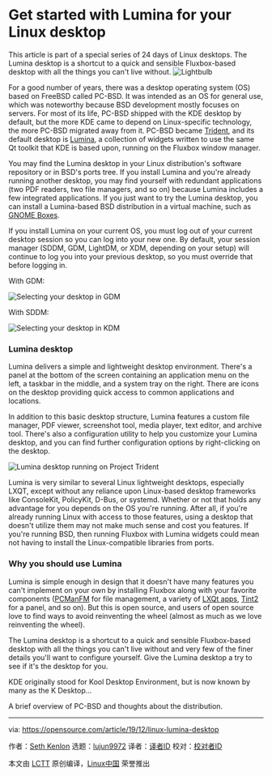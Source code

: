 [#]: collector: (lujun9972)
[#]: translator: (geekpi)
[#]: reviewer: ( )
[#]: publisher: ( )
[#]: url: ( )
[#]: subject: (Get started with Lumina for your Linux desktop)
[#]: via: (https://opensource.com/article/19/12/linux-lumina-desktop)
[#]: author: (Seth Kenlon https://opensource.com/users/seth)

Get started with Lumina for your Linux desktop
======
This article is part of a special series of 24 days of Linux desktops.
The Lumina desktop is a shortcut to a quick and sensible Fluxbox-based
desktop with all the things you can't live without.
![Lightbulb][1]

For a good number of years, there was a desktop operating system (OS) based on FreeBSD called PC-BSD. It was intended as an OS for general use, which was noteworthy because BSD development mostly focuses on servers. For most of its life, PC-BSD shipped with the KDE desktop by default, but the more KDE came to depend on Linux-specific technology, the more PC-BSD migrated away from it. PC-BSD became [Trident][2], and its default desktop is [Lumina][3], a collection of widgets written to use the same Qt toolkit that KDE is based upon, running on the Fluxbox window manager.

You may find the Lumina desktop in your Linux distribution's software repository or in BSD's ports tree. If you install Lumina and you're already running another desktop, you may find yourself with redundant applications (two PDF readers, two file managers, and so on) because Lumina includes a few integrated applications. If you just want to try the Lumina desktop, you can install a Lumina-based BSD distribution in a virtual machine, such as [GNOME Boxes][4].

If you install Lumina on your current OS, you must log out of your current desktop session so you can log into your new one. By default, your session manager (SDDM, GDM, LightDM, or XDM, depending on your setup) will continue to log you into your previous desktop, so you must override that before logging in.

With GDM:

![Selecting your desktop in GDM][5]

With SDDM:

![Selecting your desktop in KDM][6]

### Lumina desktop

Lumina delivers a simple and lightweight desktop environment. There's a panel at the bottom of the screen containing an application menu on the left, a taskbar in the middle, and a system tray on the right. There are icons on the desktop providing quick access to common applications and locations.

In addition to this basic desktop structure, Lumina features a custom file manager, PDF viewer, screenshot tool, media player, text editor, and archive tool. There's also a configuration utility to help you customize your Lumina desktop, and you can find further configuration options by right-clicking on the desktop.

![Lumina desktop running on Project Trident][7]

Lumina is very similar to several Linux lightweight desktops, especially LXQT, except without any reliance upon Linux-based desktop frameworks like ConsoleKit, PolicyKit, D-Bus, or systemd. Whether or not that holds any advantage for you depends on the OS you're running. After all, if you're already running Linux with access to those features, using a desktop that doesn't utilize them may not make much sense and cost you features. If you're running BSD, then running Fluxbox with Lumina widgets could mean not having to install the Linux-compatible libraries from ports.

### Why you should use Lumina

Lumina is simple enough in design that it doesn't have many features you can't implement on your own by installing Fluxbox along with your favorite components ([PCManFM][8] for file management, a variety of [LXQt apps][9], [Tint2][10] for a panel, and so on). But this is open source, and users of open source love to find ways to avoid reinventing the wheel (almost as much as we love reinventing the wheel).

The Lumina desktop is a shortcut to a quick and sensible Fluxbox-based desktop with all the things you can't live without and very few of the finer details you'll want to configure yourself. Give the Lumina desktop a try to see if it's the desktop for you.

KDE originally stood for Kool Desktop Environment, but is now known by many as the K Desktop...

A brief overview of PC-BSD and thoughts about the distribution.

--------------------------------------------------------------------------------

via: https://opensource.com/article/19/12/linux-lumina-desktop

作者：[Seth Kenlon][a]
选题：[lujun9972][b]
译者：[译者ID](https://github.com/译者ID)
校对：[校对者ID](https://github.com/校对者ID)

本文由 [LCTT](https://github.com/LCTT/TranslateProject) 原创编译，[Linux中国](https://linux.cn/) 荣誉推出

[a]: https://opensource.com/users/seth
[b]: https://github.com/lujun9972
[1]: https://opensource.com/sites/default/files/styles/image-full-size/public/lead-images/lightbulb-idea-think-yearbook-lead.png?itok=5ZpCm0Jh (Lightbulb)
[2]: https://project-trident.org/
[3]: https://lumina-desktop.org/
[4]: https://opensource.com/article/19/5/getting-started-gnome-boxes-virtualization
[5]: https://opensource.com/sites/default/files/uploads/advent-gdm_400x400_1.jpg (Selecting your desktop in GDM)
[6]: https://opensource.com/sites/default/files/uploads/advent-kdm_400x400_1.jpg (Selecting your desktop in KDM)
[7]: https://opensource.com/sites/default/files/uploads/advent-lumina.jpg (Lumina desktop running on Project Trident)
[8]: https://wiki.lxde.org/en/PCManFM
[9]: http://lxqt.org
[10]: https://opensource.com/article/19/1/productivity-tool-tint2
